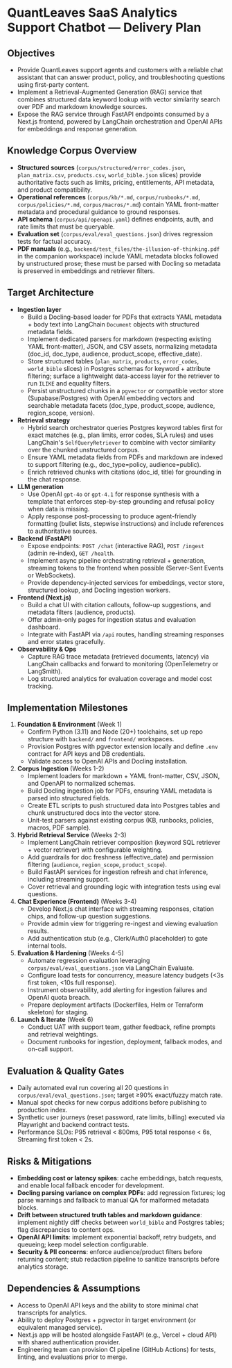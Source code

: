 # QuantLeaves SaaS Analytics Support Chatbot — Delivery Plan

## Objectives
- Provide QuantLeaves support agents and customers with a reliable chat assistant that can answer product, policy, and troubleshooting questions using first-party content.
- Implement a Retrieval-Augmented Generation (RAG) service that combines structured data keyword lookup with vector similarity search over PDF and markdown knowledge sources.
- Expose the RAG service through FastAPI endpoints consumed by a Next.js frontend, powered by LangChain orchestration and OpenAI APIs for embeddings and response generation.

## Knowledge Corpus Overview
- **Structured sources** (`corpus/structured/error_codes.json`, `plan_matrix.csv`, `products.csv`, `world_bible.json` slices) provide authoritative facts such as limits, pricing, entitlements, API metadata, and product compatibility.
- **Operational references** (`corpus/kb/*.md`, `corpus/runbooks/*.md`, `corpus/policies/*.md`, `corpus/macros/*.md`) contain YAML front-matter metadata and procedural guidance to ground responses.
- **API schema** (`corpus/api/openapi.yaml`) defines endpoints, auth, and rate limits that must be queryable.
- **Evaluation set** (`corpus/eval/eval_questions.json`) drives regression tests for factual accuracy.
- **PDF manuals** (e.g., `backend/test_files/the-illusion-of-thinking.pdf` in the companion workspace) include YAML metadata blocks followed by unstructured prose; these must be parsed with Docling so metadata is preserved in embeddings and retriever filters.

## Target Architecture
- **Ingestion layer**
  - Build a Docling-based loader for PDFs that extracts YAML metadata + body text into LangChain `Document` objects with structured metadata fields.
  - Implement dedicated parsers for markdown (respecting existing YAML front-matter), JSON, and CSV assets, normalizing metadata (doc_id, doc_type, audience, product_scope, effective_date).
  - Store structured tables (`plan_matrix`, `products`, `error_codes`, `world_bible` slices) in Postgres schemas for keyword + attribute filtering; surface a lightweight data-access layer for the retriever to run `ILIKE` and equality filters.
  - Persist unstructured chunks in a `pgvector` or compatible vector store (Supabase/Postgres) with OpenAI embedding vectors and searchable metadata facets (doc_type, product_scope, audience, region_scope, version).
- **Retrieval strategy**
  - Hybrid search orchestrator queries Postgres keyword tables first for exact matches (e.g., plan limits, error codes, SLA rules) and uses LangChain's `SelfQueryRetriever` to combine with vector similarity over the chunked unstructured corpus.
  - Ensure YAML metadata fields from PDFs and markdown are indexed to support filtering (e.g., doc_type=policy, audience=public).
  - Enrich retrieved chunks with citations (doc_id, title) for grounding in the chat response.
- **LLM generation**
  - Use OpenAI `gpt-4o` or `gpt-4.1` for response synthesis with a template that enforces step-by-step grounding and refusal policy when data is missing.
  - Apply response post-processing to produce agent-friendly formatting (bullet lists, stepwise instructions) and include references to authoritative sources.
- **Backend (FastAPI)**
  - Expose endpoints: `POST /chat` (interactive RAG), `POST /ingest` (admin re-index), `GET /health`.
  - Implement async pipeline orchestrating retrieval + generation, streaming tokens to the frontend when possible (Server-Sent Events or WebSockets).
  - Provide dependency-injected services for embeddings, vector store, structured lookup, and Docling ingestion workers.
- **Frontend (Next.js)**
  - Build a chat UI with citation callouts, follow-up suggestions, and metadata filters (audience, products).
  - Offer admin-only pages for ingestion status and evaluation dashboard.
  - Integrate with FastAPI via `/api` routes, handling streaming responses and error states gracefully.
- **Observability & Ops**
  - Capture RAG trace metadata (retrieved documents, latency) via LangChain callbacks and forward to monitoring (OpenTelemetry or LangSmith).
  - Log structured analytics for evaluation coverage and model cost tracking.

## Implementation Milestones
1. **Foundation & Environment** (Week 1)
   - Confirm Python (3.11) and Node (20+) toolchains, set up repo structure with `backend/` and `frontend/` workspaces.
   - Provision Postgres with pgvector extension locally and define `.env` contract for API keys and DB credentials.
   - Validate access to OpenAI APIs and Docling installation.
2. **Corpus Ingestion** (Weeks 1-2)
   - Implement loaders for markdown + YAML front-matter, CSV, JSON, and OpenAPI to normalized schemas.
   - Build Docling ingestion job for PDFs, ensuring YAML metadata is parsed into structured fields.
   - Create ETL scripts to push structured data into Postgres tables and chunk unstructured docs into the vector store.
   - Unit-test parsers against existing corpus (KB, runbooks, policies, macros, PDF sample).
3. **Hybrid Retrieval Service** (Weeks 2-3)
   - Implement LangChain retriever composition (keyword SQL retriever + vector retriever) with configurable weighting.
   - Add guardrails for doc freshness (effective_date) and permission filtering (`audience`, `region_scope`, `product_scope`).
   - Build FastAPI services for ingestion refresh and chat inference, including streaming support.
   - Cover retrieval and grounding logic with integration tests using eval questions.
4. **Chat Experience (Frontend)** (Weeks 3-4)
   - Develop Next.js chat interface with streaming responses, citation chips, and follow-up question suggestions.
   - Provide admin view for triggering re-ingest and viewing evaluation results.
   - Add authentication stub (e.g., Clerk/Auth0 placeholder) to gate internal tools.
5. **Evaluation & Hardening** (Weeks 4-5)
   - Automate regression evaluation leveraging `corpus/eval/eval_questions.json` via LangChain Evaluate.
   - Configure load tests for concurrency, measure latency budgets (<3s first token, <10s full response).
   - Instrument observability, add alerting for ingestion failures and OpenAI quota breach.
   - Prepare deployment artifacts (Dockerfiles, Helm or Terraform skeleton) for staging.
6. **Launch & Iterate** (Week 6)
   - Conduct UAT with support team, gather feedback, refine prompts and retrieval weightings.
   - Document runbooks for ingestion, deployment, fallback modes, and on-call support.

## Evaluation & Quality Gates
- Daily automated eval run covering all 20 questions in `corpus/eval/eval_questions.json`; target ≥90% exact/fuzzy match rate.
- Manual spot checks for new corpus additions before publishing to production index.
- Synthetic user journeys (reset password, rate limits, billing) executed via Playwright and backend contract tests.
- Performance SLOs: P95 retrieval < 800ms, P95 total response < 6s, Streaming first token < 2s.

## Risks & Mitigations
- **Embedding cost or latency spikes**: cache embeddings, batch requests, and enable local fallback encoder for development.
- **Docling parsing variance on complex PDFs**: add regression fixtures; log parse warnings and fallback to manual QA for malformed metadata blocks.
- **Drift between structured truth tables and markdown guidance**: implement nightly diff checks between `world_bible` and Postgres tables; flag discrepancies to content ops.
- **OpenAI API limits**: implement exponential backoff, retry budgets, and queueing; keep model selection configurable.
- **Security & PII concerns**: enforce audience/product filters before returning content; stub redaction pipeline to sanitize transcripts before analytics storage.

## Dependencies & Assumptions
- Access to OpenAI API keys and the ability to store minimal chat transcripts for analytics.
- Ability to deploy Postgres + pgvector in target environment (or equivalent managed service).
- Next.js app will be hosted alongside FastAPI (e.g., Vercel + cloud API) with shared authentication provider.
- Engineering team can provision CI pipeline (GitHub Actions) for tests, linting, and evaluations prior to merge.
